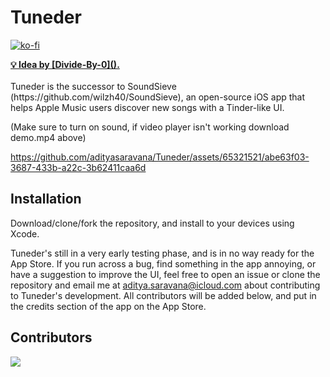 # Tuneder
[![ko-fi](https://ko-fi.com/img/githubbutton_sm.svg)](https://ko-fi.com/F1F6MHTT3)

<strong>
<a href="https://github.com/Divide-By-0/app-ideas-people-would-use">💡 Idea by [Divide-By-0]().</a>

</strong>
<br>
<br>
Tuneder is the successor to SoundSieve (https://github.com/wilzh40/SoundSieve), an open-source iOS app that helps Apple Music users discover new songs with a Tinder-like UI. 

(Make sure to turn on sound, if video player isn't working download demo.mp4 above)


https://github.com/adityasaravana/Tuneder/assets/65321521/abe63f03-3687-433b-a22c-3b62411caa6d


## Installation
Download/clone/fork the repository, and install to your devices using Xcode.


Tuneder's still in a very early testing phase, and is in no way ready for the App Store. If you run across a bug, find something in the app annoying, or have a suggestion to improve the UI, feel free to open an issue or clone the repository and email me at aditya.saravana@icloud.com about contributing to Tuneder's development. All contributors will be added below, and put in the credits section of the app on the App Store. 

## Contributors
<a href="https://github.com/adityasaravana/Tuneder/graphs/contributors">
  <img src="https://contrib.rocks/image?repo=adityasaravana/Tuneder" />
</a>



<br>
<br>




